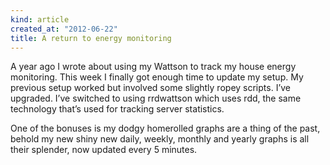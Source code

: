```yaml
---
kind: article
created_at: "2012-06-22"
title: A return to energy monitoring
---
```

A year ago I wrote about using my Wattson to track my house energy monitoring. This week I finally got enough time to update my setup. My previous setup worked but involved some slightly ropey scripts. I’ve upgraded.  I’ve switched to using rrdwattson which uses rdd, the same technology that’s used for tracking server statistics.

One of the bonuses is my dodgy homerolled graphs are a thing of the past, behold my new shiny new daily, weekly, monthly and yearly graphs is all their splender, now updated every 5 minutes.




